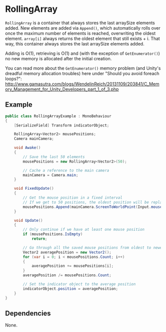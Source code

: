 # RollingArray

`RollingArray` is a container that always stores the last arraySize elements added. New elements are added via `Append()`, which automatically rolls over once the maximum number of elements is reached, overwriting the oldest element. `array[i]` always returns the oldest element that still exists + i. That way, this container always stores the last arraySize elements added.
 
Adding is O(1), retrieving is O(1) and (with the exception of `GetEnumerator()`) no new memory is allocated after the initial creation.

You can read more about the `GetEnumerator()` memory problem (and Unity's dreadful memory allocation troubles) here under "Should you avoid foreach loops?": http://www.gamasutra.com/blogs/WendelinReich/20131109/203841/C_Memory_Management_for_Unity_Developers_part_1_of_3.php

## Example

```C#
public class RollingArrayExample : MonoBehaviour
{
	[SerializeField] Transform indicatorObject;

	RollingArray<Vector2> mousePositions;
	Camera mainCamera;

	void Awake()
	{
		// Save the last 50 elements
		mousePositions = new RollingArray<Vector2>(50);

		// Cache a reference to the main camera
		mainCamera = Camera.main;
	}

	void FixedUpdate()
	{
		// Get the mouse position in a fixed interval
		// If we get to 50 positions, the oldest position will be replaced
		mousePositions.Append(mainCamera.ScreenToWorldPoint(Input.mousePosition));
	}

	void Update()
	{
		// Only continue if we have at least one mouse position
		if (mousePositions.IsEmpty)
			return;

		// Go through all the saved mouse positions from oldest to newest to get the average
		Vector2 averagePosition = new Vector2();
		for (var i = 0; i < mousePositions.Count; i++)
		{
			averagePosition += mousePositions[i];
		}
		averagePosition /= mousePositions.Count;

		// Set the indicator object to the average position
		indicatorObject.position = averagePosition;
	}
}
```

## Dependencies

None.